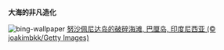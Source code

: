 
**大海的非凡造化**

![bing-wallpaper](https://www.bing.com/th?id=OHR.NusaPenida_ZH-CN4934656933_1920x1080.jpg)
[努沙佩尼达岛的破碎海滩, 巴厘岛, 印度尼西亚 (© joakimbkk/Getty Images)](https://www.bing.com/search?q=%E5%8A%AA%E6%B2%99%E4%BD%A9%E5%B0%BC%E8%BE%BE%E5%B2%9B&amp;form=hpcapt&amp;mkt=zh-cn)
  